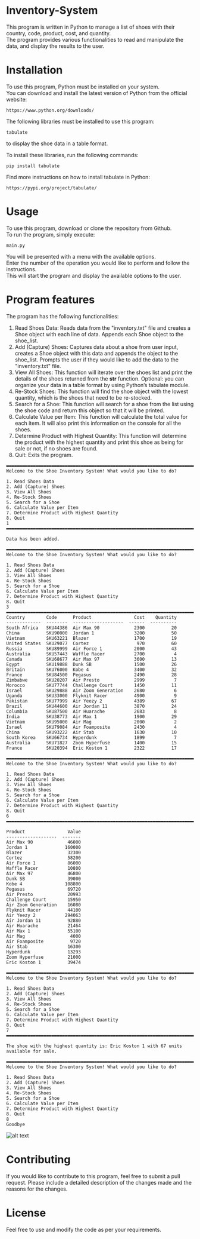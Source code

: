 # Inventory-System

This program is written in Python to manage a list of shoes with their country, code, product, cost, and quantity.   
The program provides various functionalities to read and manipulate the data, and display the results to the user.

# Installation

To use this program, Python must be installed on your system.   
You can download and install the latest version of Python from the official website: 
~~~
https://www.python.org/downloads/  
~~~

The following libraries must be installed to use this program:  
~~~
tabulate
~~~ 
to display the shoe data in a table format.   

To install these libraries, run the following commands:
~~~
pip install tabulate
~~~  
Find more instructions on how to install tabulate in Python: 
~~~
https://pypi.org/project/tabulate/
~~~

# Usage

To use this program, download or clone the repository from Github.   
To run the program, simply execute:
~~~
main.py
~~~  
You will be presented with a menu with the available options.  
Enter the number of the operation you would like to perform and follow the instructions.    
This will start the program and display the available options to the user.  

# Program features

The program has the following functionalities:

1. Read Shoes Data: Reads data from the "inventory.txt" file and creates a Shoe object with each line of data. Appends each Shoe object to the shoe_list.
2. Add (Capture) Shoes: Captures data about a shoe from user input, creates a Shoe object with this data and appends the object to the shoe_list. Prompts the user if they would like to add the data to the "inventory.txt" file.
3. View All Shoes: This function will iterate over the shoes list and print the details of the shoes returned from the __str__ function. Optional: you can organize your data in a table format by using Python’s tabulate module.
4. Re-Stock Shoes: This function will find the shoe object with the lowest quantity, which is the shoes that need to be re-stocked.
5. Search for a Shoe: This function will search for a shoe from the list using the shoe code and return this object so that it will be printed.
6. Calculate Value per Item: This function will calculate the total value for each item. It will also print this information on the console for all the shoes.
7. Determine Product with Highest Quantity: This function will determine the product with the highest quantity and print this shoe as being for sale or not, if no shoes are found.
8. Quit: Exits the program.  

~~~
▬▬▬▬▬▬▬▬▬▬▬▬▬▬▬▬▬▬▬▬▬▬▬▬▬▬▬▬▬▬▬▬▬▬▬▬▬▬▬▬▬▬▬▬▬▬▬▬▬▬▬▬▬▬▬▬▬▬▬▬▬▬▬▬▬▬▬▬▬▬▬▬▬▬▬▬▬▬▬▬▬▬▬▬▬▬▬▬▬▬▬▬▬▬▬
Welcome to the Shoe Inventory System! What would you like to do?

1. Read Shoes Data
2. Add (Capture) Shoes
3. View All Shoes
4. Re-Stock Shoes
5. Search for a Shoe
6. Calculate Value per Item
7. Determine Product with Highest Quantity
8. Quit
1 
▬▬▬▬▬▬▬▬▬▬▬▬▬▬▬▬▬▬▬▬▬▬▬▬▬▬▬▬▬▬▬▬▬▬▬▬▬▬▬▬▬▬▬▬▬▬▬▬▬▬▬▬▬▬▬▬▬▬▬▬▬▬▬▬▬▬▬▬▬▬▬▬▬▬▬▬▬▬▬▬▬▬▬▬▬▬▬▬▬▬▬▬▬▬▬

Data has been added.

▬▬▬▬▬▬▬▬▬▬▬▬▬▬▬▬▬▬▬▬▬▬▬▬▬▬▬▬▬▬▬▬▬▬▬▬▬▬▬▬▬▬▬▬▬▬▬▬▬▬▬▬▬▬▬▬▬▬▬▬▬▬▬▬▬▬▬▬▬▬▬▬▬▬▬▬▬▬▬▬▬▬▬▬▬▬▬▬▬▬▬▬▬▬▬
Welcome to the Shoe Inventory System! What would you like to do?

1. Read Shoes Data
2. Add (Capture) Shoes
3. View All Shoes
4. Re-Stock Shoes
5. Search for a Shoe
6. Calculate Value per Item
7. Determine Product with Highest Quantity
8. Quit
3
▬▬▬▬▬▬▬▬▬▬▬▬▬▬▬▬▬▬▬▬▬▬▬▬▬▬▬▬▬▬▬▬▬▬▬▬▬▬▬▬▬▬▬▬▬▬▬▬▬▬▬▬▬▬▬▬▬▬▬▬▬▬▬▬▬▬▬▬▬▬▬▬▬▬▬▬▬▬▬▬▬▬▬▬▬▬▬▬▬▬▬▬▬▬▬
Country        Code      Product                Cost    Quantity
-------------  --------  -------------------  ------  ----------
South Africa   SKU44386  Air Max 90             2300          20
China          SKU90000  Jordan 1               3200          50
Vietnam        SKU63221  Blazer                 1700          19
United States  SKU29077  Cortez                  970          60
Russia         SKU89999  Air Force 1            2000          43
Australia      SKU57443  Waffle Racer           2700           4
Canada         SKU68677  Air Max 97             3600          13
Egypt          SKU19888  Dunk SB                1500          26
Britain        SKU76000  Kobe 4                 3400          32
France         SKU84500  Pegasus                2490          28
Zimbabwe       SKU20207  Air Presto             2999           7
Morocco        SKU77744  Challenge Court        1450          11
Israel         SKU29888  Air Zoom Generation    2680           6
Uganda         SKU33000  Flyknit Racer          4900           9
Pakistan       SKU77999  Air Yeezy 2            4389          67
Brazil         SKU44600  Air Jordan 11          3870          24
Columbia       SKU87500  Air Huarache           2683           8
India          SKU38773  Air Max 1              1900          29
Vietnam        SKU95000  Air Mag                2000           2
Israel         SKU79084  Air Foamposite         2430           4
China          SKU93222  Air Stab               1630          10
South Korea    SKU66734  Hyperdunk              1899           7
Australia      SKU71827  Zoom Hyperfuse         1400          15
France         SKU20394  Eric Koston 1          2322          17

▬▬▬▬▬▬▬▬▬▬▬▬▬▬▬▬▬▬▬▬▬▬▬▬▬▬▬▬▬▬▬▬▬▬▬▬▬▬▬▬▬▬▬▬▬▬▬▬▬▬▬▬▬▬▬▬▬▬▬▬▬▬▬▬▬▬▬▬▬▬▬▬▬▬▬▬▬▬▬▬▬▬▬▬▬▬▬▬▬▬▬▬▬▬▬
Welcome to the Shoe Inventory System! What would you like to do?

1. Read Shoes Data
2. Add (Capture) Shoes
3. View All Shoes
4. Re-Stock Shoes
5. Search for a Shoe
6. Calculate Value per Item
7. Determine Product with Highest Quantity
8. Quit
6
▬▬▬▬▬▬▬▬▬▬▬▬▬▬▬▬▬▬▬▬▬▬▬▬▬▬▬▬▬▬▬▬▬▬▬▬▬▬▬▬▬▬▬▬▬▬▬▬▬▬▬▬▬▬▬▬▬▬▬▬▬▬▬▬▬▬▬▬▬▬▬▬▬▬▬▬▬▬▬▬▬▬▬▬▬▬▬▬▬▬▬▬▬▬▬

Product                Value
-------------------  -------
Air Max 90             46000
Jordan 1              160000
Blazer                 32300
Cortez                 58200
Air Force 1            86000
Waffle Racer           10800
Air Max 97             46800
Dunk SB                39000
Kobe 4                108800
Pegasus                69720
Air Presto             20993
Challenge Court        15950
Air Zoom Generation    16080
Flyknit Racer          44100
Air Yeezy 2           294063
Air Jordan 11          92880
Air Huarache           21464
Air Max 1              55100
Air Mag                 4000
Air Foamposite          9720
Air Stab               16300
Hyperdunk              13293
Zoom Hyperfuse         21000
Eric Koston 1          39474

▬▬▬▬▬▬▬▬▬▬▬▬▬▬▬▬▬▬▬▬▬▬▬▬▬▬▬▬▬▬▬▬▬▬▬▬▬▬▬▬▬▬▬▬▬▬▬▬▬▬▬▬▬▬▬▬▬▬▬▬▬▬▬▬▬▬▬▬▬▬▬▬▬▬▬▬▬▬▬▬▬▬▬▬▬▬▬▬▬▬▬▬▬▬▬
Welcome to the Shoe Inventory System! What would you like to do?

1. Read Shoes Data
2. Add (Capture) Shoes
3. View All Shoes
4. Re-Stock Shoes
5. Search for a Shoe
6. Calculate Value per Item
7. Determine Product with Highest Quantity
8. Quit
7
▬▬▬▬▬▬▬▬▬▬▬▬▬▬▬▬▬▬▬▬▬▬▬▬▬▬▬▬▬▬▬▬▬▬▬▬▬▬▬▬▬▬▬▬▬▬▬▬▬▬▬▬▬▬▬▬▬▬▬▬▬▬▬▬▬▬▬▬▬▬▬▬▬▬▬▬▬▬▬▬▬▬▬▬▬▬▬▬▬▬▬▬▬▬▬

The shoe with the highest quantity is: Eric Koston 1 with 67 units available for sale.

▬▬▬▬▬▬▬▬▬▬▬▬▬▬▬▬▬▬▬▬▬▬▬▬▬▬▬▬▬▬▬▬▬▬▬▬▬▬▬▬▬▬▬▬▬▬▬▬▬▬▬▬▬▬▬▬▬▬▬▬▬▬▬▬▬▬▬▬▬▬▬▬▬▬▬▬▬▬▬▬▬▬▬▬▬▬▬▬▬▬▬▬▬▬▬
Welcome to the Shoe Inventory System! What would you like to do?

1. Read Shoes Data
2. Add (Capture) Shoes
3. View All Shoes
4. Re-Stock Shoes
5. Search for a Shoe
6. Calculate Value per Item
7. Determine Product with Highest Quantity
8. Quit
8
Goodbye
~~~
  
  

![alt text](https://github.com/filosoho/Inventory-System/blob/3305398eff5234ecdd270b5ac92fd451795285e1/Inventory%20System.png?raw=true)


# Contributing

If you would like to contribute to this program, feel free to submit a pull request. Please include a detailed description of the changes made and the reasons for the changes.

# License

Feel free to use and modify the code as per your requirements.
